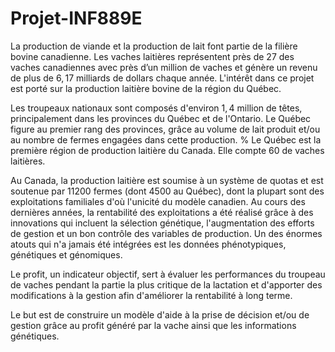 # Projet-INF889E

La production de viande et la production de lait font partie de la filière bovine canadienne. Les vaches laitières représentent près de $27%$ des vaches canadiennes avec près d’un million de vaches et génère un revenu de plus de $6,17$ milliards de dollars chaque année. L'intérêt dans ce projet est porté sur la production laitière bovine de la région du Québec.

Les troupeaux nationaux sont composés d'environ $1,4$ million de têtes, principalement dans les provinces du Québec et de l'Ontario. Le Québec figure au premier rang des provinces, grâce au volume de lait produit et/ou au nombre de fermes engagées dans cette production. % Le Québec est la première région de production laitière du Canada. Elle compte $60%$ de vaches laitières.

Au Canada, la production laitière est soumise à un système de quotas et est soutenue par $11 200$ fermes (dont $4 500$ au Québec), dont la plupart sont des exploitations familiales d'où l'unicité du modèle canadien. Au cours des dernières années, la rentabilité des exploitations a été réalisé grâce à des innovations qui incluent la sélection génétique, l'augmentation des efforts de gestion et un bon contrôle des variables de production. Un des énormes atouts qui n'a jamais été intégrées est les données phénotypiques, génétiques et génomiques.

Le profit, un indicateur objectif, sert à évaluer les performances du troupeau de vaches pendant la partie la plus critique de la lactation et d'apporter des modifications à la gestion afin d'améliorer la rentabilité à long terme.

Le but est de construire un modèle d'aide à la prise de décision et/ou de gestion grâce au profit généré par la vache ainsi que les informations génétiques.
